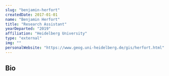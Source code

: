 ```yaml
---
slug: "benjamin-herfort"
createdDate: 2017-01-01
name: "Benjamin Herfort"
title: "Research Assistant"
yearDeparted: "2019"
affiliation: "Heidelberg University"
type: "external"
img: ""
personalWebsite: "https://www.geog.uni-heidelberg.de/gis/herfort.html"
---
```

## Bio

